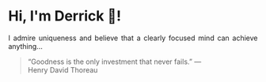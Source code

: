 # Hi, I'm Derrick 👋!
<p align="justify">I admire uniqueness and believe that a clearly focused mind can achieve anything...</p> 
<!-- #quote-start -->
<blockquote>&ldquo;Goodness is the only investment that never fails.&rdquo; &mdash; <footer>Henry David Thoreau</footer></blockquote>
<!-- #quote-end -->

